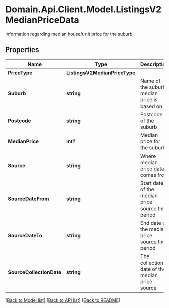 # Domain.Api.Client.Model.ListingsV2MedianPriceData
Information regarding median house/unit price   for the suburb
## Properties

Name | Type | Description | Notes
------------ | ------------- | ------------- | -------------
**PriceType** | [**ListingsV2MedianPriceType**](ListingsV2MedianPriceType.md) |  | [optional] 
**Suburb** | **string** | Name of the suburb median price is based on. | [optional] 
**Postcode** | **string** | Postcode of the suburb | [optional] 
**MedianPrice** | **int?** | Median price for the suburb. | [optional] 
**Source** | **string** | Where median price data comes from | [optional] 
**SourceDateFrom** | **string** | Start date of the median price source time period | [optional] 
**SourceDateTo** | **string** | End date of the median price source time period | [optional] 
**SourceCollectionDate** | **string** | The collection date of the median price source | [optional] 

[[Back to Model list]](../README.md#documentation-for-models) [[Back to API list]](../README.md#documentation-for-api-endpoints) [[Back to README]](../README.md)

